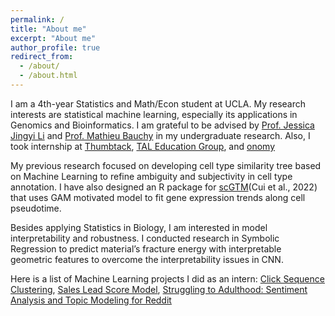 ```yaml
---
permalink: /
title: "About me"
excerpt: "About me"
author_profile: true
redirect_from: 
  - /about/
  - /about.html
---
```


I am a 4th-year Statistics and Math/Econ student at UCLA. My research interests are statistical machine learning, especially its applications in Genomics and Bioinformatics. I am grateful to be advised by [Prof. Jessica Jingyi Li](http://jsb.ucla.edu/about-jingyi-jessica-li) and [Prof. Mathieu Bauchy](http://www.mathieu.bauchy.com/) in my undergraduate research. Also, I took internship at [Thumbtack](https://www.thumbtack.com/), [TAL Education Group](https://en.100tal.com/), and [onomy](https://www.onomy.co/)

My previous research focused on developing cell type similarity tree based on Machine Learning to refine ambiguity and subjectivity in cell type annotation. I have also designed an R package for [scGTM](https://github.com/Sylviama1026/scGTM)(Cui et al., 2022) that uses GAM motivated model to fit gene expression trends along cell pseudotime. 

Besides applying Statistics in Biology, I am interested in model interpretability and robustness. I conducted research in Symbolic Regression to predict material’s fracture energy with interpretable geometric features to overcome the interpretability issues in CNN.  

Here is a list of Machine Learning projects I did as an intern: [Click Sequence Clustering](https://github.com/Sylviama1026/Click_Sequence_Clustering), [Sales Lead Score Model](https://github.com/Sylviama1026/Lead_Score_Model), [Struggling to Adulthood: Sentiment Analysis and Topic Modeling for Reddit](https://github.com/Sylviama1026/Onomy)
